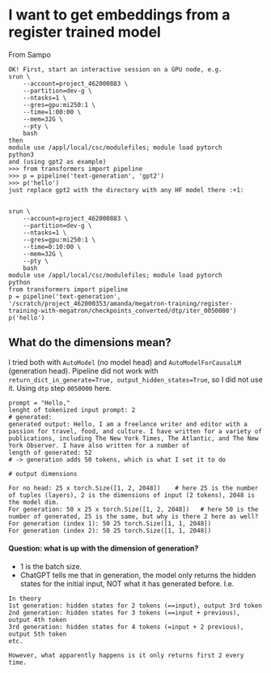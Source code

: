 # I want to get embeddings from a register trained model

From Sampo

```
OK! First, start an interactive session on a GPU node, e.g.
srun \
    --account=project_462000883 \
    --partition=dev-g \
    --ntasks=1 \
    --gres=gpu:mi250:1 \
    --time=1:00:00 \
    --mem=32G \
    --pty \
    bash
then
module use /appl/local/csc/modulefiles; module load pytorch
python3
and (using gpt2 as example)
>>> from transformers import pipeline
>>> p = pipeline('text-generation', 'gpt2')
>>> p('hello')
just replace gpt2 with the directory with any HF model there :+1:


srun \
    --account=project_462000883 \
    --partition=dev-g \
    --ntasks=1 \
    --gres=gpu:mi250:1 \
    --time=0:10:00 \
    --mem=32G \
    --pty \
    bash
module use /appl/local/csc/modulefiles; module load pytorch
python 
from transformers import pipeline
p = pipeline('text-generation', '/scratch/project_462000353/amanda/megatron-training/register-training-with-megatron/checkpoints_converted/dtp/iter_0050000')
p('hello')
```

## What do the dimensions mean?

I tried both with ``AutoModel`` (no model head) and ``AutoModelForCausalLM`` (generation head). Pipeline did not work with ``return_dict_in_generate=True, output_hidden_states=True``, so I did not use it.
Using ``dtp`` step ``0050000`` here.

```
prompt = "Hello,"
lenght of tokenized input prompt: 2
# generated:
generated output: Hello, I am a freelance writer and editor with a passion for travel, food, and culture. I have written for a variety of publications, including The New York Times, The Atlantic, and The New York Observer. I have also written for a number of
length of generated: 52
# -> generation adds 50 tokens, which is what I set it to do

# output dimensions

For no head: 25 x torch.Size([1, 2, 2048])    # here 25 is the number of tuples (layers), 2 is the dimensions of input (2 tokens), 2048 is the model dim.
For generation: 50 x 25 x torch.Size([1, 2, 2048])   # here 50 is the number of generated, 25 is the same, but why is there 2 here as well?
For generation (index 1): 50 25 torch.Size([1, 1, 2048])
For generation (index 2): 50 25 torch.Size([1, 1, 2048])
```

#### Question: what is up with the dimension of generation?

- 1 is the batch size.
- ChatGPT tells me that in generation, the model only returns the hidden states for the initial input, NOT what it has generated before. I.e. 
```
In theory
1st generation: hidden states for 2 tokens (==input), output 3rd token
2nd generation: hidden states for 3 tokens (==input + previous), output 4th token
3rd generation: hidden states for 4 tokens (=input + 2 previous), output 5th token
etc.

However, what apparently happens is it only returns first 2 every time.
```